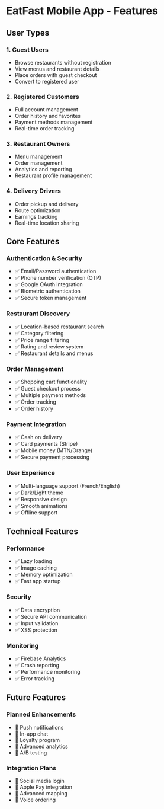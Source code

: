 # EatFast Mobile App - Features

## User Types

### 1. Guest Users
- Browse restaurants without registration
- View menus and restaurant details
- Place orders with guest checkout
- Convert to registered user

### 2. Registered Customers
- Full account management
- Order history and favorites
- Payment methods management
- Real-time order tracking

### 3. Restaurant Owners
- Menu management
- Order management
- Analytics and reporting
- Restaurant profile management

### 4. Delivery Drivers
- Order pickup and delivery
- Route optimization
- Earnings tracking
- Real-time location sharing

## Core Features

### Authentication & Security
- ✅ Email/Password authentication
- ✅ Phone number verification (OTP)
- ✅ Google OAuth integration
- ✅ Biometric authentication
- ✅ Secure token management

### Restaurant Discovery
- ✅ Location-based restaurant search
- ✅ Category filtering
- ✅ Price range filtering
- ✅ Rating and review system
- ✅ Restaurant details and menus

### Order Management
- ✅ Shopping cart functionality
- ✅ Guest checkout process
- ✅ Multiple payment methods
- ✅ Order tracking
- ✅ Order history

### Payment Integration
- ✅ Cash on delivery
- ✅ Card payments (Stripe)
- ✅ Mobile money (MTN/Orange)
- ✅ Secure payment processing

### User Experience
- ✅ Multi-language support (French/English)
- ✅ Dark/Light theme
- ✅ Responsive design
- ✅ Smooth animations
- ✅ Offline support

## Technical Features

### Performance
- ✅ Lazy loading
- ✅ Image caching
- ✅ Memory optimization
- ✅ Fast app startup

### Security
- ✅ Data encryption
- ✅ Secure API communication
- ✅ Input validation
- ✅ XSS protection

### Monitoring
- ✅ Firebase Analytics
- ✅ Crash reporting
- ✅ Performance monitoring
- ✅ Error tracking

## Future Features

### Planned Enhancements
- 🔄 Push notifications
- 🔄 In-app chat
- 🔄 Loyalty program
- 🔄 Advanced analytics
- 🔄 A/B testing

### Integration Plans
- 🔄 Social media login
- 🔄 Apple Pay integration
- 🔄 Advanced mapping
- 🔄 Voice ordering
